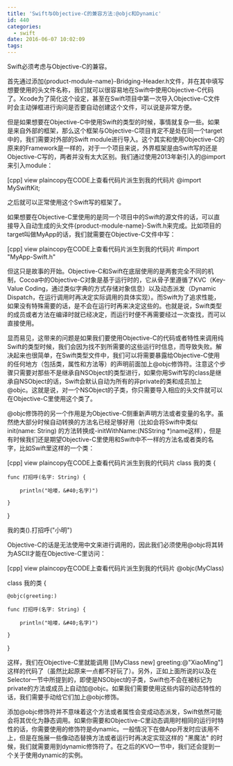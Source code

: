 ```yaml
---
title: 'Swift与Objective-C的兼容方法:@objc和Dynamic'
id: 440
categories:
  - swift
date: 2016-06-07 10:02:09
tags:
---
```


Swift必须考虑与Objective-C的兼容。

首先通过添加{product-module-name}-Bridging-Header.h文件，并在其中填写想要使用的头文件名称，我们就可以很容易地在Swift中使用Objective-C代码了。Xcode为了简化这个设定，甚至在Swift项目中第一次导入Objective-C文件时会主动弹框进行询问是否要自动创建这个文件，可以说是非常方便。

但是如果想要在Objective-C中使用Swift的类型的时候，事情就复杂一些。如果是来自外部的框架，那么这个框架与Objective-C项目肯定不是处在同一个target中的，我们需要对外部的Swift module进行导入。这个其实和使用Objective-C的原来的Framework是一样的，对于一个项目来说，外界框架是由Swift写的还是Objective-C写的，两者并没有太大区别。我们通过使用2013年新引入的@import来引入module：

[cpp] view plaincopy在CODE上查看代码片派生到我的代码片
@import MySwiftKit;

之后就可以正常使用这个Swift写的框架了。

如果想要在Objective-C里使用的是同一个项目中的Swift的源文件的话，可以直接导入自动生成的头文件{product-module-name}-Swift.h来完成。比如项目的target叫做MyApp的话，我们就需要在Objective-C文件中写：

[cpp] view plaincopy在CODE上查看代码片派生到我的代码片
#import "MyApp-Swift.h"

但这只是故事的开始。Objective-C和Swift在底层使用的是两套完全不同的机制，Cocoa中的Objective-C对象是基于运行时的，它从骨子里遵循了KVC（Key-Value Coding，通过类似字典的方式存储对象信息）以及动态派发（Dynamic Dispatch，在运行调用时再决定实际调用的具体实现）。而Swift为了追求性能，如果没有特殊需要的话，是不会在运行时再来决定这些的。也就是说，Swift类型的成员或者方法在编译时就已经决定，而运行时便不再需要经过一次查找，而可以直接使用。

显而易见，这带来的问题是如果我们要使用Objective-C的代码或者特性来调用纯Swift的类型时候，我们会因为找不到所需要的这些运行时信息，而导致失败。解决起来也很简单，在Swift类型文件中，我们可以将需要暴露给Objective-C使用的任何地方（包括类，属性和方法等）的声明前面加上@objc修饰符。注意这个步骤只需要对那些不是继承自NSObject的类型进行，如果你用Swift写的class是继承自NSObject的话，Swift会默认自动为所有的非private的类和成员加上@objc。这就是说，对一个NSObject的子类，你只需要导入相应的头文件就可以在Objective-C里使用这个类了。

@objc修饰符的另一个作用是为Objective-C侧重新声明方法或者变量的名字。虽然绝大部分时候自动转换的方法名已经足够好用（比如会将Swift中类似init(name: String) 的方法转换成-initWithName:(NSString *)name这样），但是有时候我们还是期望Objective-C里使用和Swift中不一样的方法名或者类的名字，比如Swift里这样的一个类：

[cpp] view plaincopy在CODE上查看代码片派生到我的代码片
class 我的类 {

    func 打招呼(名字: String) {

        println("哈喽，&#40;名字)")

    }

}

我的类().打招呼("小明")

Objective-C的话是无法使用中文来进行调用的，因此我们必须使用@objc将其转为ASCII才能在Objective-C里访问：

[cpp] view plaincopy在CODE上查看代码片派生到我的代码片
@objc(MyClass)

class 我的类 {

    @objc(greeting:)

    func 打招呼(名字: String) {

        println("哈喽，&#40;名字)")

    }

}

这样，我们在Objective-C里就能调用 [[MyClass new] greeting:@"XiaoMing"] 这样的代码了（虽然比起原来一点都不好玩了）。另外，正如上面所说的以及在Selector一节中所提到的，即使是NSObject的子类，Swift也不会在被标记为private的方法或成员上自动加@objc。如果我们需要使用这些内容的动态特性的话，我们需要手动给它们加上@objc修饰。

添加@objc修饰符并不意味着这个方法或者属性会变成动态派发，Swift依然可能会将其优化为静态调用。如果你需要和Objective-C里动态调用时相同的运行时特性的话，你需要使用的修饰符是dynamic。一般情况下在做App开发时应该用不上，但是在施展一些像动态替换方法或者运行时再决定实现这样的 "黑魔法" 的时候，我们就需要用到dynamic修饰符了。在之后的KVO一节中，我们还会提到一个关于使用dynamic的实例。